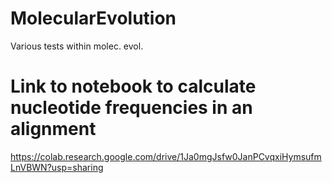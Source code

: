 # MolecularEvolution
Various tests within molec. evol.

# Link to notebook to calculate nucleotide frequencies in an alignment
https://colab.research.google.com/drive/1Ja0mgJsfw0JanPCvqxiHymsufmLnVBWN?usp=sharing
